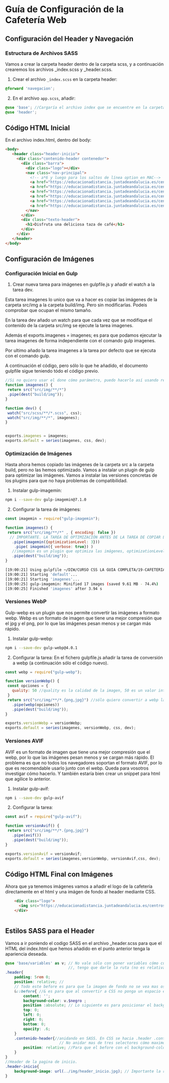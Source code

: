 # Guía de Configuración de la Cafetería Web

## Configuración del Header y Navegación

### Estructura de Archivos SASS

Vamos a crear la carpeta header dentro de la carpeta scss, y a continuación crearemos los archivos _index.scss y _header.scss.

1. Crear el archivo `_index.scss` en la carpeta header:
```scss
@forward 'navegacion';
```

2. En el archivo `app.scss`, añadir:
```scss
@use 'base'; //Cargaría el archivo index que se encuentre en la carpeta base
@use 'header';
```

## Código HTML Inicial

En el archivo index.html, dentro del body:
```html
<body>
   <header class="header-inicio">
     <div class="contenido-header contenedor">
       <div class="barra">
         <div class="logo"></div>
         <nav class="nav-principal">
           <!-- a*6 y luego para los saltos de línea option en MAC-->
           <a href="https://educacionadistancia.juntadeandalucia.es/centros/granada/pluginfile.php/606121/mod_resource/content/2/index.html">Inicio</a>
           <a href="https://educacionadistancia.juntadeandalucia.es/centros/granada/pluginfile.php/606121/mod_resource/content/2/nosotros.html">Nosotros</a>
           <a href="https://educacionadistancia.juntadeandalucia.es/centros/granada/pluginfile.php/606121/mod_resource/content/2/proceso.html">Proceso</a>
           <a href="https://educacionadistancia.juntadeandalucia.es/centros/granada/pluginfile.php/606121/mod_resource/content/2/menu.html">Menú</a>
           <a href="https://educacionadistancia.juntadeandalucia.es/centros/granada/pluginfile.php/606121/mod_resource/content/2/galeria.html">Galería</a>
           <a href="https://educacionadistancia.juntadeandalucia.es/centros/granada/pluginfile.php/606121/mod_resource/content/2/contacto.html">Contacto</a>
         </nav>
       </div>
       <div class="texto-header">
         <h1>Disfruta una deliciosa taza de café</h1>
       </div>
     </div>
   </header>
</body>
```

## Configuración de Imágenes

### Configuración Inicial en Gulp

1. Crear nueva tarea para imágenes en gulpfile.js y añadir el watch a la tarea dev.

Esta tarea imagenes lo unico que va a hacer es copiar las imágenes de la carpeta src/img a la carpeta build/img. Pero sin modificarlas. Podeis comprobar que ocupan el mismo tamaño.

En la tarea dev añado un watch para que cada vez que se modifique el contenido de la carpeta src/img se ejecute la tarea imagenes.

Además el exports.imagenes = imagenes; es para que podamos ejecutar la tarea imagenes de forma independiente con el comando gulp imagenes.

Por ultimo añado la tarea imagenes a la tarea por defecto que se ejecuta con el comando gulp.

A continuación el código, pero sólo lo que he añadido, el documento gulpfile sigue teniendo tódo el código previo.


```javascript
//Si no quiero usar el done cómo parámetro, puedo hacerlo así usando return, pero no puedo usar done y return a la vez.
function imagenes() {
 return src("src/img/**/*") 
 .pipe(dest("build/img"));
}

function dev() {
 watch("src/scss/**/*.scss", css);
 watch("src/img/**/*", imagenes);
}


exports.imagenes = imagenes;
exports.default = series(imagenes, css, dev);
```

### Optimización de Imágenes

Hasta ahora hemos copiado las imágenes de la carpeta src a la carpeta build, pero no las hemos optimizado. Vamos a instalar un plugin de gulp para optimizar las imágenes. 
Vamos a instalar las versiones concretas de los plugins para que no haya problemas de compatibilidad.

1. Instalar gulp-imagemin:
```bash
npm i --save-dev gulp-imagemin@7.1.0
```

2. Configurar la tarea de imágenes:
```javascript
const imagemin = require("gulp-imagemin");

function imagenes() {
 return src("src/img/**/*" , { encoding: false })
  // IMPORTANTE. LA TAREA DE OPTIMIZACIÓN ANTES DE LA TAREA DE COPIAR LA IMAGEN EN BUILD.
   .pipe(imagemin({optimizationLevel: 3})) 
    .pipe( imagemin({ verbose: true}) )
   //imagemin es un plugin que optimiza las imágenes, optimizationLevel: 3 es el nivel de optimización, 3 es el máximo.
   .pipe(dest("build/img"));
}
```

```bash
[19:00:21] Using gulpfile ~/DIW/CURSO CSS LA GUIA COMPLETA/19-CAFETERIA-SASS/gulpfile.js
[19:00:21] Starting 'default'...
[19:00:21] Starting 'imagenes'...
[19:00:25] gulp-imagemin: Minified 17 images (saved 9.61 MB - 74.4%)
[19:00:25] Finished 'imagenes' after 3.94 s
```

### Versiones WebP
Gulp-webp es un plugin que nos permite convertir las imágenes a formato webp. Webp es un formato de imagen que tiene una mejor compresión que el jpg y el png, por lo que las imágenes pesan menos y se cargan más rápido.

1. Instalar gulp-webp:
```bash
npm i --save-dev gulp-webp@4.0.1
```
2. Configurar la tarea:
En el fichero gulpfile.js añadir la tarea de conversión a webp (a continuación sólo el código nuevo).

```javascript
const webp = require("gulp-webp");

function versionWebp() {
 const opciones = {
   quality: 50 //quality es la calidad de la imagen, 50 es un valor intermedio.
 }
 return src("src/img/**/*.{png,jpg}") //sólo quiero convertir a webp las imágenes png y jpg
   .pipe(webp(opciones))
   .pipe(dest("build/img"));
}

exports.versionWebp = versionWebp;
exports.default = series(imagenes, versionWebp, css, dev);
```

### Versiones AVIF
AVIF es un formato de imagen que tiene una mejor compresión que el webp, por lo que las imágenes pesan menos y se cargan más rápido. El problema es que no todos los navegadores soportan el formato AVIF, por lo que es recomendable usarlo junto con el webp. Queda para vosotros investigar cómo hacerlo. Y también estaría bien crear un snippet para html que agilice lo anterior.

1. Instalar gulp-avif:
```bash
npm i --save-dev gulp-avif
```

2. Configurar la tarea:
```javascript
const avif = require("gulp-avif");

function versionAvif() {
 return src("src/img/**/*.{png,jpg}")
   .pipe(avif())
   .pipe(dest("build/img"));
}

exports.versionAvif = versionAvif;
exports.default = series(imagenes,versionWebp, versionAvif,css, dev);
```

## Código HTML Final con Imágenes
Ahora que ya tenemos imágenes vamos a añadir el logo de la cafetería directamente en el html y una imágen de fondo al header mediante CSS. 
```html
    <div class="logo">
      <img src="https://educacionadistancia.juntadeandalucia.es/centros/granada/pluginfile.php/606121/mod_resource/content/2/build/img/logo.svg" alt="logo cafetería">
    </div>
         
```

## Estilos SASS para el Header
Vamos a ir poniendo el codigo SASS en el archivo _header.scss para que el HTML del index.html  que hemos añadido en el punto anterior tenga la apariencia deseada.

```scss
@use 'base/variables' as v; // No vale sólo con poner variables cómo cuando están en la misma carpeta
                            //, tengo que darle la ruta (no es relativa ni absoluta, pero gulp la encuentra) 
.header{ 
    padding: 5rem 0;
    position: relative; //
    // Todo este before es para que la imagen de fondo no se vea mas oscura.
    &::before{ //& es para que al convertir a CSS no ponga un espacio en blanco entre header y ::before
        content: '';
        background-color: v.$negro ;
        position :absolute; // Lo siguiente es para posicionar el background-color y que cubra todo.
        top: 0;
        left: 0;
        right: 0;
        bottom: 0;
        opacity: .6;
    } 
    .contenido-header{//anidando en SASS. En CSS se hacia .header .contenido-header{...}
                        // No anidar mas de tres selectores cómo maximo
        position: relative; //Para que el before con el background-color no se superponga al contenido.
    }
}
//Header de la pagina de inicio.
.header-inicio{
    background-image: url(../img/header_inicio.jpg); // Importante la ruta hay que hacerla relativa al archivo app.css de la carpeta build/css que es donde se encuentra el codigo CSS que es el que entiende el navegador.
}
```
